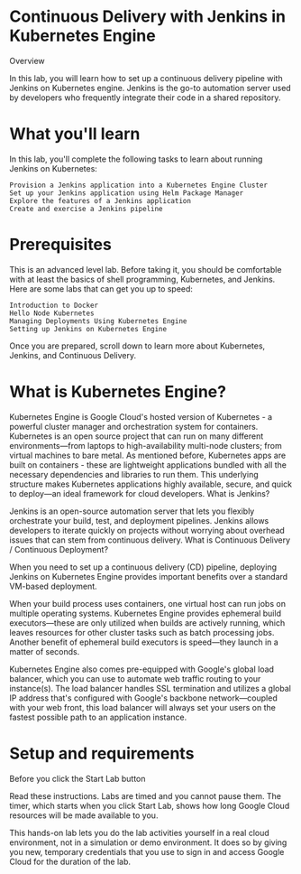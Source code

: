 # Continuous Delivery with Jenkins in Kubernetes Engine

Overview

In this lab, you will learn how to set up a continuous delivery pipeline with Jenkins on Kubernetes engine. Jenkins is the go-to automation server used by developers who frequently integrate their code in a shared repository.

# What you'll learn

In this lab, you'll complete the following tasks to learn about running Jenkins on Kubernetes:

    Provision a Jenkins application into a Kubernetes Engine Cluster
    Set up your Jenkins application using Helm Package Manager
    Explore the features of a Jenkins application
    Create and exercise a Jenkins pipeline

# Prerequisites

This is an advanced level lab. Before taking it, you should be comfortable with at least the basics of shell programming, Kubernetes, and Jenkins. Here are some labs that can get you up to speed:

    Introduction to Docker
    Hello Node Kubernetes
    Managing Deployments Using Kubernetes Engine
    Setting up Jenkins on Kubernetes Engine

Once you are prepared, scroll down to learn more about Kubernetes, Jenkins, and Continuous Delivery.

# What is Kubernetes Engine?

Kubernetes Engine is Google Cloud's hosted version of Kubernetes - a powerful cluster manager and orchestration system for containers. Kubernetes is an open source project that can run on many different environments—from laptops to high-availability multi-node clusters; from virtual machines to bare metal. As mentioned before, Kubernetes apps are built on containers - these are lightweight applications bundled with all the necessary dependencies and libraries to run them. This underlying structure makes Kubernetes applications highly available, secure, and quick to deploy—an ideal framework for cloud developers.
What is Jenkins?

Jenkins is an open-source automation server that lets you flexibly orchestrate your build, test, and deployment pipelines. Jenkins allows developers to iterate quickly on projects without worrying about overhead issues that can stem from continuous delivery.
What is Continuous Delivery / Continuous Deployment?

When you need to set up a continuous delivery (CD) pipeline, deploying Jenkins on Kubernetes Engine provides important benefits over a standard VM-based deployment.

When your build process uses containers, one virtual host can run jobs on multiple operating systems. Kubernetes Engine provides ephemeral build executors—these are only utilized when builds are actively running, which leaves resources for other cluster tasks such as batch processing jobs. Another benefit of ephemeral build executors is speed—they launch in a matter of seconds.

Kubernetes Engine also comes pre-equipped with Google's global load balancer, which you can use to automate web traffic routing to your instance(s). The load balancer handles SSL termination and utilizes a global IP address that's configured with Google's backbone network—coupled with your web front, this load balancer will always set your users on the fastest possible path to an application instance.

# Setup and requirements
Before you click the Start Lab button

Read these instructions. Labs are timed and you cannot pause them. The timer, which starts when you click Start Lab, shows how long Google Cloud resources will be made available to you.

This hands-on lab lets you do the lab activities yourself in a real cloud environment, not in a simulation or demo environment. It does so by giving you new, temporary credentials that you use to sign in and access Google Cloud for the duration of the lab.
